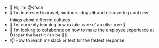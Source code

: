 - 👋 Hi, I’m @Kfsch
- 👀 I’m interested in travel, outdoors, dogs 🐕 and discovering cool new things about different cultures 
- 🌱 I’m currently learning how to take care of an olive tree 🌳
- 💞️ I’m looking to collaborate on how to make the employee experience at Dapper the best it can be 🙌🏼
- 📫 How to reach me slack or text for the fastest response 

<!---
Kfsch/Kfsch is a ✨ special ✨ repository because its `README.md` (this file) appears on your GitHub profile.
You can click the Preview link to take a look at your changes.
--->
